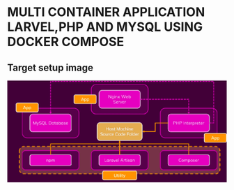 # MULTI CONTAINER APPLICATION LARVEL,PHP AND MYSQL USING DOCKER COMPOSE

## Target setup image

![alt text](https://github.com/ahmedsalaheldin12/Multi-container-app-Larvel-php/blob/master/images/Screenshot%20from%202022-03-20%2013-25-01.png)
